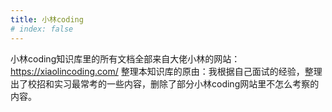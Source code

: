 ```yaml
---
title: 小林coding
# index: false
---
```

小林coding知识库里的所有文档全部来自大佬小林的网站：https://xiaolincoding.com/
整理本知识库的原由：我根据自己面试的经验，整理出了校招和实习最常考的一些内容，删除了部分小林coding网站里不怎么考察的内容。
